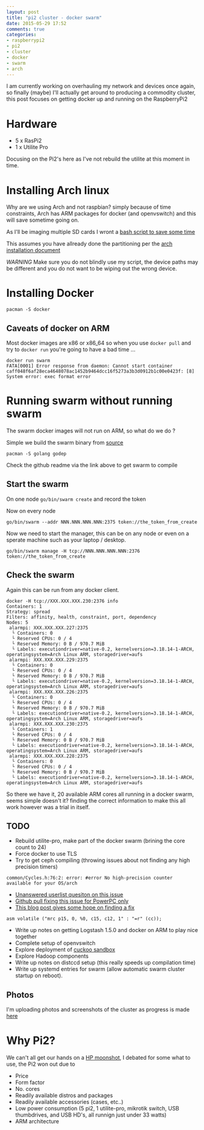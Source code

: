```yaml
---
layout: post
title: "pi2 cluster - docker swarm"
date: 2015-05-29 17:52
comments: true
categories:
- raspberrypi2
- pi2
- cluster
- docker
- swarm
- arch 
---
```


I am currently working on overhauling my network and devices once again, so finally (maybe) I'll actually get around to producing a commodity cluster, this post focuses on getting docker up and running on the RaspberryPi2

# Hardware

* 5 x RasPi2 
* 1 x Utilite Pro

Docusing on the Pi2's here as I've not rebuild the utilite at this moment in time.

# Installing Arch linux

Why are we using Arch and not raspbian? simply because of time constraints, Arch has ARM packages for docker (and openvswitch) and this will save sometime going on.

As I'll be imaging multiple SD cards I wront a [bash script to save some time](https://gist.githubusercontent.com/Oneiroi/405834baecb5c732c982/raw/6243d812d0802a224c65e4e2a91fd246769cbb3e/rpi2_cluster_prep_sdcard.sh)

This assumes you have allready done the partitioning per the [arch installation document](https://archlinuxarm.org/platforms/armv7/broadcom/raspberry-pi-2)

*WARNING* Make sure you do not blindly use my script, the device paths may be different and you do not want to be wiping out the wrong device.

# Installing Docker

`pacman -S docker`

## Caveats of docker on ARM

Most docker images are x86 or x86_64 so when you use `docker pull` and try to `docker run` you're going to have a bad time ...

```
docker run swarm
FATA[0001] Error response from daemon: Cannot start container caff048f6af28eca4648078ac1452b9464dcc16f5273a3b3d0912b1c00e0423f: [8] System error: exec format error
```

# Running swarm without running swarm

The swarm docker images will not run on ARM, so what do we do ? 

Simple we build the swarm binary from [source](https://github.com/docker/swarm)

`pacman -S golang godep`

Check the github readme via the link above to get swarm to compile 

## Start the swarm

On one node `go/bin/swarm create` and record the token

Now on every node

```
go/bin/swarm --addr NNN.NNN.NNN.NNN:2375 token://the_token_from_create
```

Now we need to start the manager, this can be on any node or even on a sperate machine such as your laptop / desktop.

```
go/bin/swarm manage -H tcp://NNN.NNN.NNN.NNN:2376 token://the_token_from_create
```

## Check the swarm

Again this can be run from any docker client.

```
docker -H tcp://XXX.XXX.XXX.230:2376 info
Containers: 1
Strategy: spread
Filters: affinity, health, constraint, port, dependency
Nodes: 5
 alarmpi: XXX.XXX.XXX.227:2375
  └ Containers: 0
  └ Reserved CPUs: 0 / 4
  └ Reserved Memory: 0 B / 970.7 MiB
  └ Labels: executiondriver=native-0.2, kernelversion=3.18.14-1-ARCH, operatingsystem=Arch Linux ARM, storagedriver=aufs
 alarmpi: XXX.XXX.XXX.229:2375
  └ Containers: 0
  └ Reserved CPUs: 0 / 4
  └ Reserved Memory: 0 B / 970.7 MiB
  └ Labels: executiondriver=native-0.2, kernelversion=3.18.14-1-ARCH, operatingsystem=Arch Linux ARM, storagedriver=aufs
 alarmpi: XXX.XXX.XXX.226:2375
  └ Containers: 0
  └ Reserved CPUs: 0 / 4
  └ Reserved Memory: 0 B / 970.7 MiB
  └ Labels: executiondriver=native-0.2, kernelversion=3.18.14-1-ARCH, operatingsystem=Arch Linux ARM, storagedriver=aufs
 alarmpi: XXX.XXX.XXX.230:2375
  └ Containers: 1
  └ Reserved CPUs: 0 / 4
  └ Reserved Memory: 0 B / 970.7 MiB
  └ Labels: executiondriver=native-0.2, kernelversion=3.18.14-1-ARCH, operatingsystem=Arch Linux ARM, storagedriver=aufs
 alarmpi: XXX.XXX.XXX.228:2375
  └ Containers: 0
  └ Reserved CPUs: 0 / 4
  └ Reserved Memory: 0 B / 970.7 MiB
  └ Labels: executiondriver=native-0.2, kernelversion=3.18.14-1-ARCH, operatingsystem=Arch Linux ARM, storagedriver=aufs
```

So there we have it, 20 available ARM cores all running in a docker swarm, seems simple doesn't it? finding the correct information to make this all work however was a trial in itself.

## TODO

* Rebuild utilite-pro, make part of the docker swarm (brining the core count to 24)
* Force docker to use TLS
* Try to get ceph compiling (throwing issues about not finding any high precision timers)

```
common/Cycles.h:76:2: error: #error No high-precision counter available for your OS/arch
```

* [Unanswered userlist quesiton on this issue](https://lists.ceph.com/pipermail/ceph-users-ceph.com/2015-January/045880.html)
* [Github pull fixing this issue for PowerPC only](https://github.com/ceph/ceph/pull/4507)
* [This blog post gives some hope on finding a fix](https://blog.regehr.org/archives/794)

```
asm volatile ("mrc p15, 0, %0, c15, c12, 1" : "=r" (cc));
```

* Write up notes on getting Logstash 1.5.0 and docker on ARM to play nice together
* Complete setup of openvswitch 
* Explore deployment of [cuckoo sandbox](https://www.cuckoosandbox.org/)
* Explore Hadoop components
* Write up notes on distccd setup (this really speeds up compilation time)
* Write up systemd entries for swarm (allow automatic swarm cluster startup on reboot).

## Photos

I'm uploading photos and screenshots of the cluster as progress is made [here](https://photos.google.com/album/AF1QipOi6l8z-eGgjpFUuoij80-48SCruDvi2k9FgIMY)

# Why Pi2?

We can't all get our hands on a [HP moonshot](https://www8.hp.com/uk/en/products/servers/moonshot/), I debated for some what to use, the Pi2 won out due to 

* Price
* Form factor
* No. cores
* Readily available distros and packages
* Readily available accessories (cases, etc..)
* Low power consumption (5 pi2, 1 utilite-pro, mikrotik switch, USB thumbdrives, and USB HD's, all runnign just under 33 watts)
* ARM architecture


